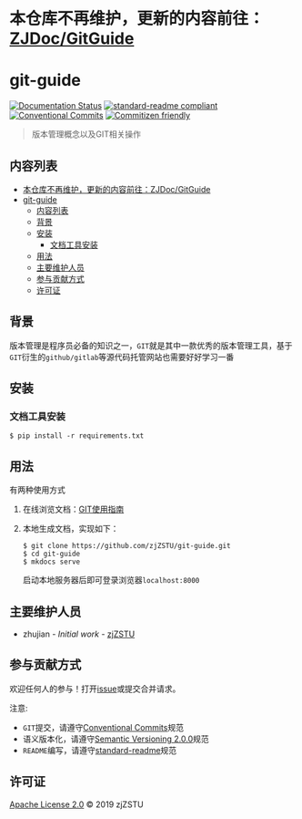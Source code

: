 # 本仓库不再维护，更新的内容前往：[ZJDoc/GitGuide](https://github.com/ZJDoc/GitGuide)

# git-guide

[![Documentation Status](https://readthedocs.org/projects/zj-git-guide/badge/?version=latest)](https://zj-git-guide.readthedocs.io/zh_CN/latest/?badge=latest) [![standard-readme compliant](https://img.shields.io/badge/standard--readme-OK-green.svg?style=flat-square)](https://github.com/RichardLitt/standard-readme) [![Conventional Commits](https://img.shields.io/badge/Conventional%20Commits-1.0.0-yellow.svg)](https://conventionalcommits.org) [![Commitizen friendly](https://img.shields.io/badge/commitizen-friendly-brightgreen.svg)](http://commitizen.github.io/cz-cli/)

>版本管理概念以及GIT相关操作

## 内容列表

- [本仓库不再维护，更新的内容前往：ZJDoc/GitGuide](#本仓库不再维护更新的内容前往zjdocgitguide)
- [git-guide](#git-guide)
  - [内容列表](#内容列表)
  - [背景](#背景)
  - [安装](#安装)
    - [文档工具安装](#文档工具安装)
  - [用法](#用法)
  - [主要维护人员](#主要维护人员)
  - [参与贡献方式](#参与贡献方式)
  - [许可证](#许可证)

## 背景

版本管理是程序员必备的知识之一，`GIT`就是其中一款优秀的版本管理工具，基于`GIT`衍生的`github/gitlab`等源代码托管网站也需要好好学习一番

## 安装

### 文档工具安装

```
$ pip install -r requirements.txt
```

## 用法

有两种使用方式

1. 在线浏览文档：[GIT使用指南](https://zj-git-guide.readthedocs.io/zh_CN/latest/?badge=latest)

2. 本地生成文档，实现如下：

    ```
    $ git clone https://github.com/zjZSTU/git-guide.git
    $ cd git-guide
    $ mkdocs serve
    ```
   启动本地服务器后即可登录浏览器`localhost:8000`

## 主要维护人员

* zhujian - *Initial work* - [zjZSTU](https://github.com/zjZSTU)

## 参与贡献方式

欢迎任何人的参与！打开[issue](https://github.com/zjZSTU/hexo-guide/issues)或提交合并请求。

注意:

* `GIT`提交，请遵守[Conventional Commits](https://www.conventionalcommits.org/en/v1.0.0-beta.4/)规范
* 语义版本化，请遵守[Semantic Versioning 2.0.0](https://semver.org)规范
* `README`编写，请遵守[standard-readme](https://github.com/RichardLitt/standard-readme)规范

## 许可证

[Apache License 2.0](LICENSE) © 2019 zjZSTU
